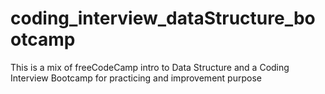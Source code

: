 # coding_interview_dataStructure_bootcamp
This is a mix of freeCodeCamp intro to Data Structure and a Coding Interview Bootcamp for practicing and improvement purpose
